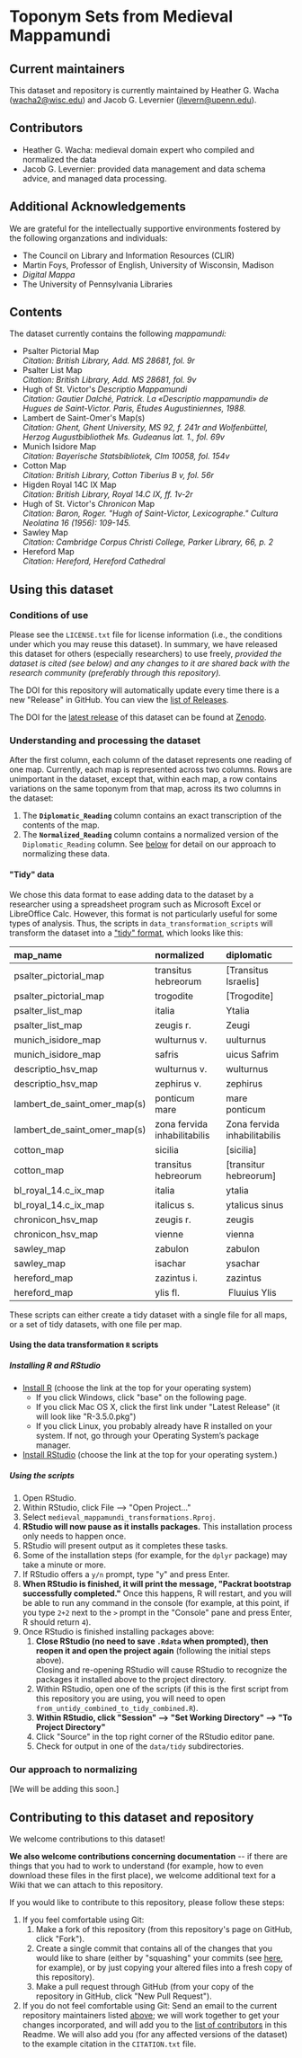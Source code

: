# Toponym Sets from Medieval Mappamundi

## Current maintainers

This dataset and repository is currently maintained by Heather G. Wacha (<wacha2@wisc.edu>) and Jacob G. Levernier (<jlevern@upenn.edu>).

## Contributors

<!--
Initial contributors:
-->

- Heather G. Wacha: medieval domain expert who compiled and normalized the data
- Jacob G. Levernier: provided data management and data schema advice, and managed data processing.

## Additional Acknowledgements

We are grateful for the intellectually supportive environments fostered by the following organzations and individuals:

- The Council on Library and Information Resources (CLIR)
- Martin Foys, Professor of English, University of Wisconsin, Madison
- *Digital Mappa*
- The University of Pennsylvania Libraries

## Contents

The dataset currently contains the following *mappamundi:*

- Psalter Pictorial Map  
*Citation: British Library, Add. MS 28681, fol. 9r*
- Psalter List Map  
*Citation: British Library, Add. MS 28681, fol. 9v*
- Hugh of St. Victor's *Descriptio Mappamundi*  
*Citation: Gautier Dalché, Patrick. *La «Descriptio mappamundi» de Hugues de Saint-Victor.* Paris, Études Augustiniennes, 1988.*
- Lambert de Saint-Omer's Map(s)  
*Citation: Ghent, Ghent University, MS 92, f. 241r and Wolfenbüttel, Herzog Augustbibliothek Ms. Gudeanus lat. 1., fol. 69v*
- Munich Isidore Map  
*Citation: Bayerische Statsbibliotek, Clm 10058, fol. 154v*
- Cotton Map  
*Citation: British Library, Cotton Tiberius B v, fol. 56r*
- Higden Royal 14C IX Map  
*Citation: British Library, Royal 14.C IX, ff. 1v-2r*
- Hugh of St. Victor's *Chronicon* Map   
*Citation: Baron, Roger. "Hugh of Saint-Victor, Lexicographe." Cultura Neolatina 16 (1956): 109-145.*
- Sawley Map  
*Citation: Cambridge Corpus Christi College, Parker Library, 66, p. 2*
- Hereford Map  
*Citation: Hereford, Hereford Cathedral*

## Using this dataset

### Conditions of use

Please see the `LICENSE.txt` file for license information (i.e., the conditions under which you may reuse this dataset). In summary, we have released this dataset for others (especially researchers) to use freely, *provided the dataset is cited (see below) and any changes to it are shared back with the research community (preferably through this repository).*

The DOI for this repository will automatically update every time there is a new "Release" in GitHub. You can view the [list of Releases](https://github.com/publicus/medieval-mappamundi/releases).

The DOI for the [latest release](https://github.com/publicus/medieval-mappamundi/releases/latest) of this dataset can be found at [Zenodo](https://doi.org/10.5281/zenodo.1039872).

### Understanding and processing the dataset

After the first column, each column of the dataset represents one reading of one map. Currently, each map is represented across two columns. Rows are unimportant in the dataset, except that, within each map, a row contains variations on the same toponym from that map, across its two columns in the dataset:

1. The **`Diplomatic_Reading`** column contains an exact transcription of the contents of the map.
1. The **`Normalized_Reading`** column contains a normalized version of the `Diplomatic_Reading` column. See [below](#our-approach-to-normalizing "Our approach to normalizing") for detail on our approach to normalizing these data.

#### "Tidy" data

We chose this data format to ease adding data to the dataset by a researcher using a spreadsheet program such as Microsoft Excel or LibreOffice Calc. However, this format is not particularly useful for some types of analysis. Thus, the scripts in `data_transformation_scripts` will transform the dataset into a ["tidy" format](http://r4ds.had.co.nz/tidy-data.html), which looks like this:

|map_name                     |normalized                   |diplomatic                   |
|:----------------------------|:----------------------------|:----------------------------|
|psalter_pictorial_map        |transitus hebreorum          |[Transitus Israelis]         |
|psalter_pictorial_map        |trogodite                    |[Trogodite]                  |
|psalter_list_map             |italia                       |Ytalia                       |
|psalter_list_map             |zeugis r.                    |Zeugi                        |
|munich_isidore_map           |wulturnus v.                 |uulturnus                    |
|munich_isidore_map           |safris                       |uicus Safrim                 |
|descriptio_hsv_map           |wulturnus v.                 |wulturnus                    |
|descriptio_hsv_map           |zephirus v.                  |zephirus                     |
|lambert_de_saint_omer_map(s) |ponticum mare                |mare ponticum                |
|lambert_de_saint_omer_map(s) |zona fervida inhabilitabilis |Zona fervida inhabilitabilis |
|cotton_map                   |sicilia                      |[sicilia]                    |
|cotton_map                   |transitus hebreorum          |[transitur hebreorum]        |
|bl_royal_14.c_ix_map         |italia                       |ytalia                       |
|bl_royal_14.c_ix_map         |italicus s.                  |ytalicus sinus               |
|chronicon_hsv_map            |zeugis r.                    |zeugis                       |
|chronicon_hsv_map            |vienne                       |vienna                       |
|sawley_map                   |zabulon                      |zabulon                      |
|sawley_map                   |isachar                      |ysachar                      |
|hereford_map                 |zazintus i.                  |zazintus                     |
|hereford_map                 |ylis fl.                     | Fluuius Ylis                |

These scripts can either create a tidy dataset with a single file for all maps, or a set of tidy datasets, with one file per map.

#### Using the data transformation `R` scripts

##### Installing R and RStudio

- [Install R](https://cran.cnr.berkeley.edu/) (choose the link at the top for your operating system)
    - If you click Windows, click "base" on the following page.
    - If you click Mac OS X, click the first link under "Latest Release" (it will look like "R-3.5.0.pkg")
    - If you click Linux, you probably already have R installed on your system. If not, go through your Operating System’s package manager.
- [Install RStudio](https://www.rstudio.com/products/rstudio/download/#download) (choose the link at the top for your operating system.)

##### Using the scripts

1. Open RStudio.
1. Within RStudio, click File --> "Open Project..."
1. Select `medieval_mappamundi_transformations.Rproj`.
1. **RStudio will now pause as it installs packages.** This installation process only needs to happen once.
  1. RStudio will present output as it completes these tasks.
  1. Some of the installation steps (for example, for the `dplyr` package) may take a minute or more.
  1. If RStudio offers a `y/n` prompt, type "y" and press Enter.
  1. **When RStudio is finished, it will print the message, "Packrat bootstrap successfully completed."** Once this happens, R will restart, and you will be able to run any command in the console (for example, at this point, if you type `2+2` next to the `>` prompt in the "Console" pane and press Enter, R should return `4`).
1. Once RStudio is finished installing packages above:
    1. **Close RStudio (no need to save `.Rdata` when prompted), then reopen it and open the project again** (following the initial steps above).  
    Closing and re-opening RStudio will cause RStudio to recognize the packages it installed above to the project directory.
    1. Within RStudio, open one of the scripts (if this is the first script from this repository you are using, you will need to open `from_untidy_combined_to_tidy_combined.R`).
    1. **Within RStudio, click "Session" --> "Set Working Directory" --> "To Project Directory"**
    1. Click "Source" in the top right corner of the RStudio editor pane.
    1. Check for output in one of the `data/tidy` subdirectories.

### Our approach to normalizing

\[We will be adding this soon.]

## Contributing to this dataset and repository

We welcome contributions to this dataset!

**We also welcome contributions concerning documentation** -- if there are things that you had to work to understand (for example, how to even download these files in the first place), we welcome additional text for a Wiki that we can attach to this repository.

If you would like to contribute to this repository, please follow these steps:

1. If you feel comfortable using Git:
    1. Make a fork of this repository (from this repository's page on GitHub, click "Fork").
    1. Create a single commit that contains all of the changes that you would like to share (either by "squashing" your commits (see [here](http://stackoverflow.com/a/5189600 'StackOverflow: Squash my last X commits together using Git'), for example), or by just copying your altered files into a fresh copy of this repository).
    1. Make a pull request through GitHub (from your copy of the repository in GitHub, click "New Pull Request").
1. If you do not feel comfortable using Git: Send an email to the current repository maintainers listed [above](#current-maintainers 'Current maintainers'); we will work together to get your changes incorporated, and will add you to the [list of contributors](#contributors "List of contributors") in this Readme. We will also add you (for any affected versions of the dataset) to the example citation in the `CITATION.txt` file.

